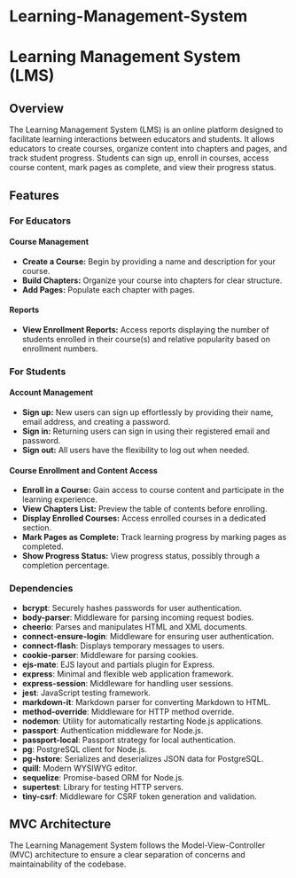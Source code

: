# Learning-Management-System
# Learning Management System (LMS)

## Overview

The Learning Management System (LMS) is an online platform designed to facilitate learning interactions between educators and students. It allows educators to create courses, organize content into chapters and pages, and track student progress. Students can sign up, enroll in courses, access course content, mark pages as complete, and view their progress status.

## Features

### For Educators

#### Course Management
- **Create a Course:** Begin by providing a name and description for your course.
- **Build Chapters:** Organize your course into chapters for clear structure.
- **Add Pages:** Populate each chapter with pages.

#### Reports
- **View Enrollment Reports:** Access reports displaying the number of students enrolled in their course(s) and relative popularity based on enrollment numbers.

### For Students

#### Account Management
- **Sign up:** New users can sign up effortlessly by providing their name, email address, and creating a password.
- **Sign in:** Returning users can sign in using their registered email and password.
- **Sign out:** All users have the flexibility to log out when needed.

#### Course Enrollment and Content Access
- **Enroll in a Course:** Gain access to course content and participate in the learning experience.
- **View Chapters List:** Preview the table of contents before enrolling.
- **Display Enrolled Courses:** Access enrolled courses in a dedicated section.
- **Mark Pages as Complete:** Track learning progress by marking pages as completed.
- **Show Progress Status:** View progress status, possibly through a completion percentage.

### Dependencies

- **bcrypt**: Securely hashes passwords for user authentication.
- **body-parser**: Middleware for parsing incoming request bodies.
- **cheerio**: Parses and manipulates HTML and XML documents.
- **connect-ensure-login**: Middleware for ensuring user authentication.
- **connect-flash**: Displays temporary messages to users.
- **cookie-parser**: Middleware for parsing cookies.
- **ejs-mate**: EJS layout and partials plugin for Express.
- **express**: Minimal and flexible web application framework.
- **express-session**: Middleware for handling user sessions.
- **jest**: JavaScript testing framework.
- **markdown-it**: Markdown parser for converting Markdown to HTML.
- **method-override**: Middleware for HTTP method override.
- **nodemon**: Utility for automatically restarting Node.js applications.
- **passport**: Authentication middleware for Node.js.
- **passport-local**: Passport strategy for local authentication.
- **pg**: PostgreSQL client for Node.js.
- **pg-hstore**: Serializes and deserializes JSON data for PostgreSQL.
- **quill**: Modern WYSIWYG editor.
- **sequelize**: Promise-based ORM for Node.js.
- **supertest**: Library for testing HTTP servers.
- **tiny-csrf**: Middleware for CSRF token generation and validation.

## MVC Architecture

The Learning Management System follows the Model-View-Controller (MVC) architecture to ensure a clear separation of concerns and maintainability of the codebase.


